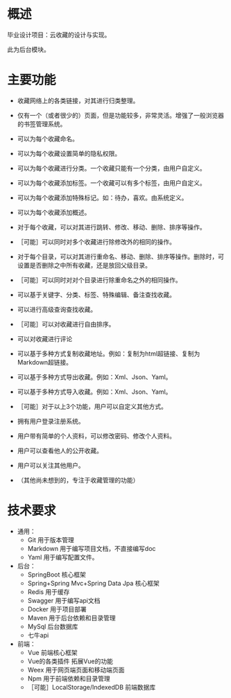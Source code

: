 # 概述

毕业设计项目：云收藏的设计与实现。

此为后台模块。

# 主要功能

* 收藏网络上的各类链接，对其进行归类整理。
* 仅有一个（或者很少的）页面，但是功能较多，非常灵活。增强了一般浏览器的书签管理系统。

* 可以为每个收藏命名。
* 可以为每个收藏设置简单的隐私权限。
* 可以为每个收藏进行分类。一个收藏只能有一个分类，由用户自定义。
* 可以为每个收藏添加标签。一个收藏可以有多个标签，由用户自定义。
* 可以为每个收藏添加特殊标记。如：待办，喜欢。由系统定义。
* 可以为每个收藏添加概述。

* 对于每个收藏，可以对其进行跳转、修改、移动、删除、排序等操作。
* ［可能］可以同时对多个收藏进行除修改外的相同的操作。
* 对于每个目录，可以对其进行重命名、移动、删除、排序等操作。删除时，可设置是否删除之中所有收藏，还是放回父级目录。
* ［可能］可以同时对对个目录进行除重命名之外的相同操作。
* 可以基于关键字、分类、标签、特殊编辑、备注查找收藏。
* 可以进行高级查询查找收藏。
* ［可能］可以对收藏进行自由排序。
* 可以对收藏进行评论

* 可以基于多种方式复制收藏地址。例如：复制为html超链接、复制为Markdown超链接。
* 可以基于多种方式导出收藏。例如：Xml、Json、Yaml。
* 可以基于多种方式导入收藏。例如：Xml、Json、Yaml。
* ［可能］对于以上3个功能，用户可以自定义其他方式。

* 拥有用户登录注册系统。
* 用户带有简单的个人资料，可以修改密码、修改个人资料。
* 用户可以查看他人的公开收藏。
* 用户可以关注其他用户。

* （其他尚未想到的，专注于收藏管理的功能）

# 技术要求

* 通用：
    * Git 用于版本管理
    * Markdown 用于编写项目文档，不直接编写doc
    * Yaml 用于编写配置文件。
* 后台：
    * SpringBoot 核心框架
    + Spring+Spring Mvc+Spring Data Jpa 核心框架
    * Redis 用于缓存
    * Swagger 用于编写api文档
    * Docker 用于项目部署
    * Maven 用于后台依赖和目录管理
    * MySql 后台数据库
    * 七牛api
* 前端：
    * Vue 前端核心框架
    * Vue的各类插件 拓展Vue的功能
    * Weex 用于网页端页面和移动端页面
    * Npm 用于前端依赖和目录管理
    * ［可能］LocalStorage/IndexedDB 前端数据库
